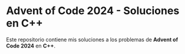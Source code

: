 # Advent of Code 2024 - Soluciones en C++

Este repositorio contiene mis soluciones a los problemas de **Advent of Code 2024** en **C++**.
